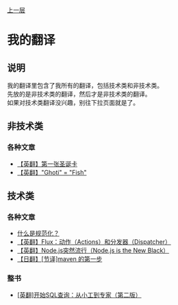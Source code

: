 [上一层](../)

# 我的翻译

## 说明

我的翻译里包含了我所有的翻译，包括技术类和非技术类。  
先放的是非技术类的翻译，然后才是非技术类的翻译。  
如果对技术类翻译没兴趣，别往下拉页面就是了。

## 非技术类

### 各种文章

* [【英翻】第一张圣诞卡 ](./The_First_Christmas_Card)
* [【英翻】"Ghoti" = "Fish" ](./ghoti_fish)

<!-- 
### 小说

* [【日翻】完全控制（フル・ネルソン）](./フル・ネルソン)
 -->


## 技术类

### 各种文章
* [什么是规范化？](./什么是规范)
* [【英翻】Flux：动作（Actions）和分发器（Dispatcher）](./flux-actions-and-the-dispatcher)
* [【英翻】Node.js突然流行（Node.js is the New Black）](./node-js-is-the-new-black)
* [【日翻】[节译]maven 的第一步](https://mp.weixin.qq.com/s?__biz=MzI3NjE5NDc1NQ%3D%3D&mid=2654408488&idx=1&sn=2f3af40f9019d68fdcf9c59ec617b114&scene=45#wechat_redirect)

### 整书

* [[英翻]开始SQL查询：从小工到专家（第二版）](http://translates.waygc.net/beginning-sql-queries-2nd/)

